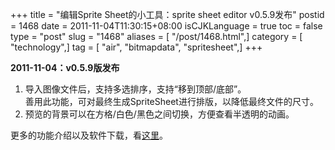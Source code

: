 +++
title = "编辑Sprite Sheet的小工具：sprite sheet editor v0.5.9发布"
postid = 1468
date = 2011-11-04T11:30:15+08:00
isCJKLanguage = true
toc = false
type = "post"
slug = "1468"
aliases = [ "/post/1468.html",]
category = [ "technology",]
tag = [ "air", "bitmapdata", "spritesheet",]
+++


**2011-11-04：v0.5.9版发布**

1.  导入图像文件后，支持多选排序，支持“移到顶部/底部”。  
   善用此功能，可对最终生成SpriteSheet进行排版，以降低最终文件的尺寸。
2.  预览的背景可以在方格/白色/黑色之间切换，方便查看半透明的动画。

更多的功能介绍以及软件下载，看[这里](/sprite_sheet_editor "Sprite Sheet Editor")。

